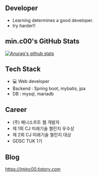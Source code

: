 ## Developer
- Learning determines a good developer. 
- try harder!! 
 
## min.c00's GitHub Stats
 [![Anurag's github stats](https://github-readme-stats.vercel.app/api?username=MinChangJeong)](https://github.com/anuraghazra/github-readme-stats)
  
## Tech Stack
 - 💻 Web developer
  - Backend : Spring boot, mybatis, jpa
  - DB : mysql, mariadb

 ## Career
 - (주) 해나소프트 웹 개발자
 - 제 1회 CJ 미래기술 첼린지 우수상
 - 제 2회 CJ 미래기술 첼린지 대상
 - GDSC TUK 1기 

## Blog
https://jminc00.tistory.com
 
